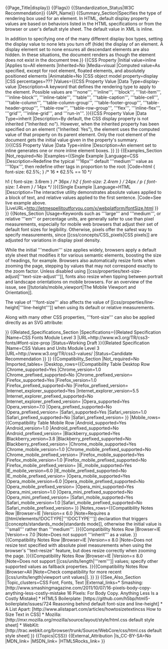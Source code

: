 {{Page_Title|display}}
{{Flags}}
{{Standardization_Status|W3C Recommendation}}
{{API_Name}}
{{Summary_Section|Specifies the type of rendering box used for an element. In HTML, default display property values are based on behaviors listed in the HTML specifications or from the browser or user's default style sheet. The default value in XML is inline.

In addition to specifying one of the many different display box types, setting the display value to none lets you turn off (hide) the display of an element. A display element set to none ensures all descendant elements are also hidden. In these situations, the document renders as though the element does not exist in the document tree.}}
{{CSS Property
|Initial value=inline
|Applies to=All elements
|Inherited=No
|Media=visual
|Computed value=As specified, except for root element, floated elements, and absolutely positioned elements
|Animatable=No
|CSS object model property=display
|CSS percentages=???
|Values={{CSS Property Value
|Data Type=display-value
|Description=A keyword that defines the rendering type to apply to the element. Possible values are '''none''', '''inline''', '''block''', '''list-item''', '''inline-block''', '''inline-table''', '''table''', '''table-caption''', '''table-cell''', '''table-column''', '''table-column-group''', '''table-footer-group''', '''table-header-group''', '''table-row''', '''table-row-group''', '''flex''', '''inline-flex''', '''grid''', '''inline-grid''', and '''run-in'''.
}}{{CSS Property Value
|Data Type=inherit
|Description=By default, the CSS display property is not inherited ("Inherited: no"). However, when the inherited property has been specified on an element ("Inherited: Yes"), the element uses the computed value of that property on its parent element. Only the root element of the document gets the initial value given in the property's summary.  
}}{{CSS Property Value
|Data Type=inline
|Description=An element set to inline generates one or more inline element boxes.
}}
}}
{{Examples_Section
|Not_required=No
|Examples={{Single Example
|Language=CSS
|Description=Redefine the typical '''16px''' default '''medium''' value as '''10px''', then redefine other tags in proportion to the root:
|Code=html { font-size: 62.5%; } /* 16 * 62.5% == 10 */

h1 { font-size: 3.6rem }   /* 36px */
h2 { font-size: 2.4rem }   /* 24px */
p  { font-size: 1.4rem }   /* 14px */
}}{{Single Example
|Language=HTML
|Description=The interactive utility demonstrates absolute values applied to a block of text, and relative values applied to the first sentence.
|Code=See live example above.
|LiveURL=http://letmespellitoutforyou.com/x/webplatform/fontSize.html
}}
}}
{{Notes_Section
|Usage=Keywords such as '''large''' and '''medium''', or relative '''em''' or percentage units, are generally safer to use than pixel measurements, especially for mobile web browsers that adjust their set of default font sizes for legibility. Otherwise, pixels offer the safest way to specify measurements, since [[css/concepts/CSS_pixels|CSS pixels]] are adjusted for variations in display pixel density.

While the initial '''medium''' size applies widely, browsers apply a default style sheet that modifies it for various semantic elements, boosting the size of headings, for example. Browsers also automatically resize fonts when zooming the page, stepping by values that may not correspond exactly to the zoom factor. Unless disabled using [[css/properties/text-size-adjust|'''text-size-adjust''']], fonts also resize when tipping between portrait and landscape orientations on mobile browsers. For an overview of the issue, see [[tutorials/mobile_viewport|The Mobile Viewport and Orientation]].

The value of '''font-size''' also affects the value of [[css/properties/line-height|'''line-height''']] when using its default or relative measurements.

Along with many other CSS properties, '''font-size''' can also be applied directly as an SVG attribute:

<syntaxhighlight lang="xml">
<text x="12px" y="12px" font-family="sans-serif" font-size="120%"/>
</syntaxhighlight>
}}
{{Related_Specifications_Section
|Specifications={{Related Specification
|Name=CSS Fonts Module Level 3
|URL=http://www.w3.org/TR/css3-fonts/#font-size-prop
|Status=Working Draft
}}{{Related Specification
|Name=CSS Values and Units Module Level 3
|URL=http://www.w3.org/TR/css3-values/
|Status=Candidate Recommendation
}}
}}
{{Compatibility_Section
|Not_required=No
|Imported_tables=
|Desktop_rows={{Compatibility Table Desktop Row
|Chrome_supported=Yes
|Chrome_version=1.0
|Chrome_prefixed_supported=No
|Chrome_prefixed_version=
|Firefox_supported=Yes
|Firefox_version=1.0
|Firefox_prefixed_supported=No
|Firefox_prefixed_version=
|Internet_explorer_supported=Yes
|Internet_explorer_version=5.5
|Internet_explorer_prefixed_supported=No
|Internet_explorer_prefixed_version=
|Opera_supported=Yes
|Opera_version=7.0
|Opera_prefixed_supported=No
|Opera_prefixed_version=
|Safari_supported=Yes
|Safari_version=1.0
|Safari_prefixed_supported=No
|Safari_prefixed_version=
}}
|Mobile_rows={{Compatibility Table Mobile Row
|Android_supported=Yes
|Android_version=1.0
|Android_prefixed_supported=No
|Android_prefixed_version=
|Blackberry_supported=Yes
|Blackberry_version=3.8
|Blackberry_prefixed_supported=No
|Blackberry_prefixed_version=
|Chrome_mobile_supported=Yes
|Chrome_mobile_version=1.0
|Chrome_mobile_prefixed_supported=No
|Chrome_mobile_prefixed_version=
|Firefox_mobile_supported=Yes
|Firefox_mobile_version=1.0
|Firefox_mobile_prefixed_supported=No
|Firefox_mobile_prefixed_version=
|IE_mobile_supported=Yes
|IE_mobile_version=6.0
|IE_mobile_prefixed_supported=No
|IE_mobile_prefixed_version=
|Opera_mobile_supported=Yes
|Opera_mobile_version=6.0
|Opera_mobile_prefixed_supported=No
|Opera_mobile_prefixed_version=
|Opera_mini_supported=Yes
|Opera_mini_version=1.0
|Opera_mini_prefixed_supported=No
|Opera_mini_prefixed_version=
|Safari_mobile_supported=Yes
|Safari_mobile_version=1.0
|Safari_mobile_prefixed_supported=No
|Safari_mobile_prefixed_version=
}}
|Notes_rows={{Compatibility Notes Row
|Browser=IE
|Version=≤ 6.0
|Note=Requires a [[html/elements/!DOCTYPE|'''!DOCTYPE''']] declaration that triggers [[concepts/standards_mode|standards mode]], otherwise the initial value is '''small''' rather than '''medium'''.
}}{{Compatibility Notes Row
|Browser=IE
|Version=≤ 7.0
|Note=Does not support '''inherit''' as a value.
}}{{Compatibility Notes Row
|Browser=IE
|Version=≤ 8.0
|Note=Does not resize text specified with absolute pixel measurements when using the browser's ''text-resize'' feature, but does resize correctly when zooming the page.
}}{{Compatibility Notes Row
|Browser=IE
|Version=≤ 8.0
|Note=Does not support [[css/units/length|'''rem''']] values; specify other supported values as fallback properties.
}}{{Compatibility Notes Row
|Browser=All
|Note=Check compatibility for more recent [[css/units/length|viewport unit values]].
}}
}}
{{See_Also_Section
|Topic_clusters=CSS Font, Fonts, Text
|External_links=* Smashing: [http://www.smashingmagazine.com/2011/10/07/16-pixels-body-copy-anything-less-costly-mistake 16 Pixels: For Body Copy. Anything Less Is a Costly Mistake]
* HTML5 Boilerplate: [https://github.com/h5bp/html5-boilerplate/issues/724 Reasoning behind default font-size and line-height]
* A List Apart: [http://www.alistapart.com/articles/howtosizetextincss How to Size Text in CSS]
* Mozilla: [http://mxr.mozilla.org/mozilla/source/layout/style/html.css default style sheet]
* WebKit: [http://trac.webkit.org/browser/trunk/Source/WebCore/css/html.css default style sheet]
}}
{{Topics|CSS}}
{{External_Attribution
|Is_CC-BY-SA=No
|MDN_link=
|MSDN_link=
|HTML5Rocks_link=
}}